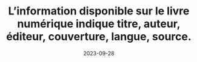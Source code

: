 ---
N: 
Rubrique: 
title: L’information disponible sur le livre numérique indique titre, auteur,  éditeur, couverture, langue, source. 
detail:  
categories: [" Informations avant achat"]
agrege: O0000-E085
opquast: '0000'
indiceebook: '85'
description: "Règle n° 085"
weight:  085
actif: '1'
layout: rules
date: 2023-09-28
tags: ["", ""]
objectif: ["", ""]
Meo: ""
Controle: ""
Author: "Opquast"
steps: ["", ""]
---
